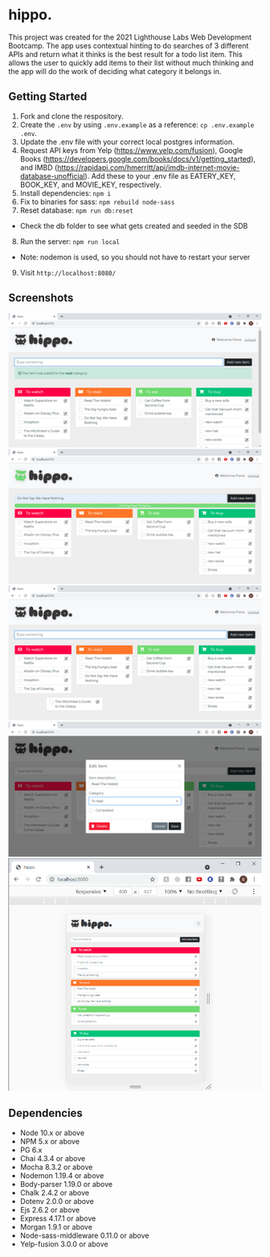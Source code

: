 hippo.
=========
This project was created for the 2021 Lighthouse Labs Web Development Bootcamp. The app uses contextual hinting to do searches of 3 different APIs and return what it thinks is the best result for a todo list item. This allows the user to quickly add items to their list without much thinking and the app will do the work of deciding what category it belongs in. 

## Getting Started

1. Fork and clone the respository.
2. Create the `.env` by using `.env.example` as a reference: `cp .env.example .env`.
3. Update the .env file with your correct local postgres information.
4. Request API keys from Yelp (https://www.yelp.com/fusion), Google Books (https://developers.google.com/books/docs/v1/getting_started), and IMBD (https://rapidapi.com/hmerritt/api/imdb-internet-movie-database-unofficial). Add these to your .env file as EATERY_KEY, BOOK_KEY, and MOVIE_KEY, respectively.
5. Install dependencies: `npm i`
6. Fix to binaries for sass: `npm rebuild node-sass`
7. Reset database: `npm run db:reset`
  - Check the db folder to see what gets created and seeded in the SDB
8. Run the server: `npm run local`
  - Note: nodemon is used, so you should not have to restart your server
9. Visit `http://localhost:8080/`

## Screenshots

!["Screenshot of adding a new item"](https://github.com/mmmbacon/smart_todo/blob/development/docs/newItemAdded.png)
!["Screenshot of loading animations"](https://github.com/mmmbacon/smart_todo/blob/development/docs/itemSubmission.png)
!["Screenshot of drag and drop"](https://github.com/mmmbacon/smart_todo/blob/development/docs/dragAndDrop.png)
!["Screenshot of edit item dialog"](https://github.com/mmmbacon/smart_todo/blob/development/docs/editItem.png)
!["Screenshot of mobile site"](https://github.com/mmmbacon/smart_todo/blob/development/docs/mobileSite.png)


## Dependencies

- Node 10.x or above
- NPM 5.x or above
- PG 6.x
- Chai 4.3.4 or above
- Mocha 8.3.2 or above
- Nodemon 1.19.4 or above
- Body-parser 1.19.0 or above
- Chalk 2.4.2 or above
- Dotenv 2.0.0 or above
- Ejs 2.6.2 or above
- Express 4.17.1 or above
- Morgan 1.9.1 or above
- Node-sass-middleware 0.11.0 or above
- Yelp-fusion 3.0.0 or above
